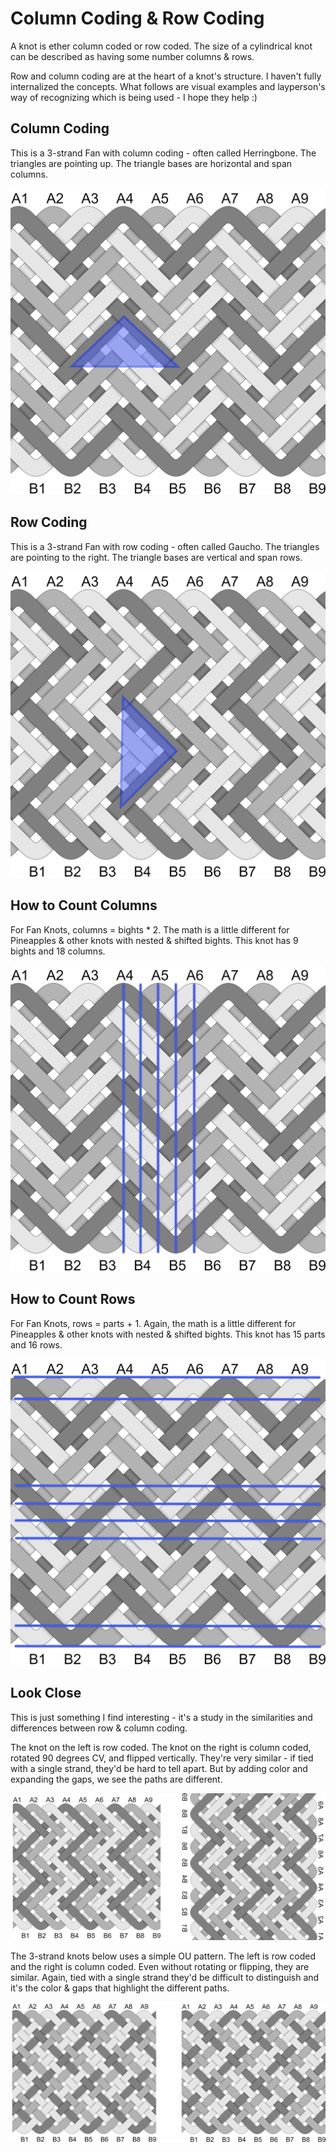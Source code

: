 # Column Coding & Row Coding

A knot is ether column coded or row coded. The size of a cylindrical knot can be described as having some number columns & rows. 

Row and column coding are at the heart of a knot's structure. I haven't fully internalized the concepts. What follows are visual examples and layperson's way of recognizing which is being used - I hope they help :)

## Column Coding

This is a 3-strand Fan with column coding - often called Herringbone. The triangles are pointing up. The triangle bases are horizontal and span columns.

![](../assets/cylindrical/coding_code-col.png)

## Row Coding

This is a 3-strand Fan with row coding - often called Gaucho. The triangles are pointing to the right. The triangle bases are vertical and span rows. 

![](../assets/cylindrical/coding_code-row.png)

## How to Count Columns

For Fan Knots, columns = bights * 2. The math is a little different for Pineapples & other knots with nested & shifted bights. This knot has 9 bights and 18 columns.

![](../assets/cylindrical/count_columns.png)

## How to Count Rows

For Fan Knots, rows = parts + 1. Again, the math is a little different for Pineapples & other knots with nested & shifted bights. This knot has 15 parts and 16 rows. 

![](../assets/cylindrical/count_rows.png)

## Look Close

This is just something I find interesting - it's a study in the similarities and differences between row & column coding.

The knot on the left is row coded. The knot on the right is column coded, rotated 90 degrees CV, and flipped vertically. They're very similar - if tied with a single strand, they'd be hard to tell apart. But by adding color and expanding the gaps, we see the paths are different. 

![](../assets/cylindrical/coding_look-close_gaucho.png)

The 3-strand knots below uses a simple OU pattern. The left is row coded and the right is column coded. Even without rotating or flipping, they are similar. Again, tied with a single strand they'd be difficult to distinguish and it's the color & gaps that highlight the different paths. 

![](../assets/cylindrical/coding_look-close_ou.png)

